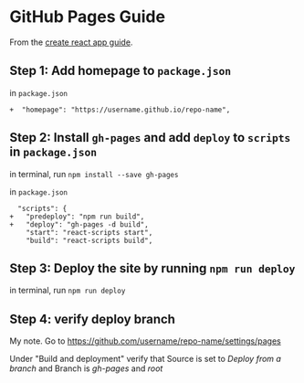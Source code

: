 # GitHub Pages Guide 

From the [create react app guide](https://create-react-app.dev/docs/deployment/#github-pages).

## Step 1: Add homepage to `package.json`
in `package.json`
```
+  "homepage": "https://username.github.io/repo-name",
```

## Step 2: Install `gh-pages` and add `deploy` to `scripts` in `package.json`

in terminal, run `npm install --save gh-pages`

in `package.json`
```
  "scripts": {
+   "predeploy": "npm run build",
+   "deploy": "gh-pages -d build",
    "start": "react-scripts start",
    "build": "react-scripts build",
```

## Step 3: Deploy the site by running `npm run deploy`

in terminal, run `npm run deploy`

## Step 4: verify deploy branch
My note. Go to https://github.com/username/repo-name/settings/pages

Under "Build and deployment" verify that Source is set to *Deploy from a branch* and Branch is *gh-pages* and *root*
